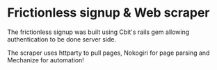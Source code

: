 # Frictionless signup & Web scraper

The frictionless signup was built using Cbit's rails gem allowing authentication to be done server side.

The scraper uses httparty to pull pages, Nokogiri for page parsing and Mechanize for automation!
